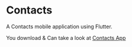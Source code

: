 # Contacts

A Contacts mobile application using Flutter.

You download & Can take a look at [Contacts App](https://01kartic.github.io/Assets/Contacts)
